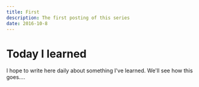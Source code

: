 ```yaml
---
title: First
description: The first posting of this series
date: 2016-10-8
---
```


# Today I learned

I hope to write here daily about something I've learned. We'll see how this goes....
